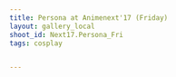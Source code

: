 ```yaml
---
title: Persona at Animenext'17 (Friday)
layout: gallery_local
shoot_id: Next17.Persona_Fri
tags: cosplay


---
```


